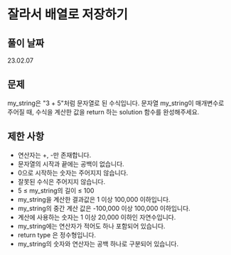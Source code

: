 # 잘라서 배열로 저장하기


## 풀이 날짜
23.02.07


## 문제
my_string은 "3 + 5"처럼 문자열로 된 수식입니다. 문자열 my_string이 매개변수로 주어질 때, 수식을 계산한 값을 return 하는 solution 함수를 완성해주세요.

## 제한 사항
- 연산자는 +, -만 존재합니다.
- 문자열의 시작과 끝에는 공백이 없습니다.
- 0으로 시작하는 숫자는 주어지지 않습니다.
- 잘못된 수식은 주어지지 않습니다.
- 5 ≤ my_string의 길이 ≤ 100
- my_string을 계산한 결과값은 1 이상 100,000 이하입니다.
- my_string의 중간 계산 값은 -100,000 이상 100,000 이하입니다.
- 계산에 사용하는 숫자는 1 이상 20,000 이하인 자연수입니다.
- my_string에는 연산자가 적어도 하나 포함되어 있습니다.
- return type 은 정수형입니다.
- my_string의 숫자와 연산자는 공백 하나로 구분되어 있습니다.